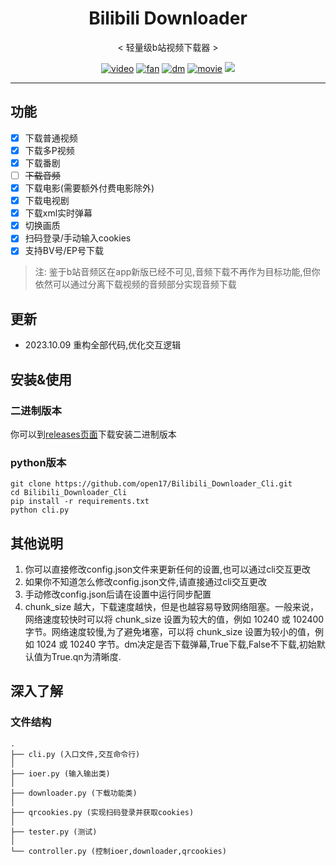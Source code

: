 <div align="center">
    <h1 href=" open17.github.io/vuepress-theme-qbook/" align="center">Bilibili Downloader</h1>
    <p align="center">< 轻量级b站视频下载器 ></p>
    <p align="center">
        <a href=""><img src="https://img.shields.io/badge/下载-视频-pink?style=flat-square" alt="video"></a>
         <a href=""><img src="https://img.shields.io/badge/下载-番剧-red?style=flat-square" alt="fan"></a>
         <a href=""><img src="https://img.shields.io/badge/下载-弹幕-green?style=flat-square" alt="dm"></a>
         <a href=""><img src="https://img.shields.io/badge/下载-电影电视剧-blue?style=flat-square" alt="movie"></a>
        <a href="https://github.com/open17/Bilibili_Downloader_Cli/issues/new/choose" target="_blank">
            <img src="https://img.shields.io/static/v1?label=feedback&message=issues&color=orange&style=flat-square">
        </a>
    </p>

</div>

****
## 功能
- [x] 下载普通视频 
- [x] 下载多P视频
- [x] 下载番剧
- [ ] <del>下载音频</del>
- [x] 下载电影(需要额外付费电影除外)
- [x] 下载电视剧 
- [x] 下载xml实时弹幕
- [x] 切换画质
- [x] 扫码登录/手动输入cookies
- [x] 支持BV号/EP号下载 
> 注: 鉴于b站音频区在app新版已经不可见,音频下载不再作为目标功能,但你依然可以通过分离下载视频的音频部分实现音频下载
## 更新
- 2023.10.09 重构全部代码,优化交互逻辑
## 安装&使用
### 二进制版本
你可以到[releases页面](https://github.com/open17/Bilibili_Downloader_Cli/releases)下载安装二进制版本
### python版本
```shell
git clone https://github.com/open17/Bilibili_Downloader_Cli.git
cd Bilibili_Downloader_Cli
pip install -r requirements.txt
python cli.py
```
## 其他说明
1. 你可以直接修改config.json文件来更新任何的设置,也可以通过cli交互更改
2. 如果你不知道怎么修改config.json文件,请直接通过cli交互更改
3. 手动修改config.json后请在设置中运行同步配置
4. chunk_size 越大，下载速度越快，但是也越容易导致网络阻塞。一般来说，网络速度较快时可以将 chunk_size 设置为较大的值，例如 10240 或 102400 字节。网络速度较慢,为了避免堵塞，可以将 chunk_size 设置为较小的值，例如 1024 或 10240 字节。dm决定是否下载弹幕,True下载,False不下载,初始默认值为True.qn为清晰度.
## 深入了解
### 文件结构
```
.
├── cli.py (入口文件,交互命令行)
│  
├── ioer.py (输入输出类) 
│  
├── downloader.py (下载功能类) 
│  
├── qrcookies.py (实现扫码登录并获取cookies) 
│  
├── tester.py (测试) 
│  
└── controller.py (控制ioer,downloader,qrcookies)
```



